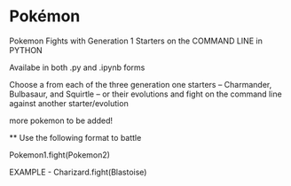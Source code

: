# Pokémon
Pokemon Fights with Generation 1 Starters on the COMMAND LINE in PYTHON

Availabe in both .py and .ipynb forms

Choose a from each of the three generation one starters – Charmander, Bulbasaur, and Squirtle – or their evolutions
and fight on the command line against another starter/evolution

more pokemon to be added!


** Use the following format to battle

Pokemon1.fight(Pokemon2)

EXAMPLE - Charizard.fight(Blastoise)
